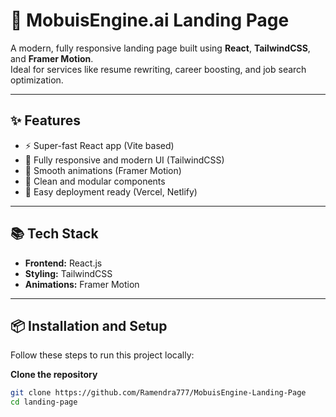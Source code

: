 # 🚀 MobuisEngine.ai Landing Page

A modern, fully responsive landing page built using **React**, **TailwindCSS**, and **Framer Motion**.  
Ideal for services like resume rewriting, career boosting, and job search optimization.

---

## ✨ Features

- ⚡ Super-fast React app (Vite based)
- 🎨 Fully responsive and modern UI (TailwindCSS)
- 🎥 Smooth animations (Framer Motion)
- 🧩 Clean and modular components
- 🚀 Easy deployment ready (Vercel, Netlify)

---

## 📚 Tech Stack

- **Frontend:** React.js
- **Styling:** TailwindCSS
- **Animations:** Framer Motion

---

## 📦 Installation and Setup

Follow these steps to run this project locally:

**Clone the repository**

```bash
git clone https://github.com/Ramendra777/MobuisEngine-Landing-Page
cd landing-page
```

